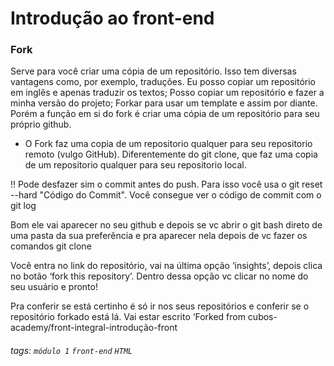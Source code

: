 # Introdução ao front-end

### Fork 
Serve para você criar uma cópia de um repositório. Isso tem diversas vantagens como, por exemplo, traduções. Eu posso copiar um repositório em inglês e apenas traduzir os textos; Posso copiar um repositório e fazer a minha versão do projeto; Forkar para usar um template e assim por diante. Porém a função em si do fork é criar uma cópia de um repositório para seu próprio github.

- O Fork faz uma copia de um repositorio qualquer para seu repositorio remoto (vulgo GitHub).
Diferentemente do git clone, que faz uma copia de um repositorio qualquer para seu repositorio local.

!! Pode desfazer sim o commit antes do push. Para isso você usa o git reset --hard "Código do Commit". Você consegue ver o código de commit com o git log

Bom ele vai aparecer no seu github e depois se vc abrir o git bash direto de uma pasta da sua preferência e pra aparecer nela depois de vc fazer os comandos git clone

Você entra no link do repositório, vai na última opção ‘insights’, depois clica no botão ‘fork this repository’. Dentro dessa opção vc clicar no nome do seu usuário e pronto!

Pra conferir se está certinho é só ir nos seus repositórios e conferir se o repositório forkado está lá. Vai estar escrito ‘Forked from cubos-academy/front-integral-introdução-front

###### tags: `módulo 1` `front-end` `HTML`
